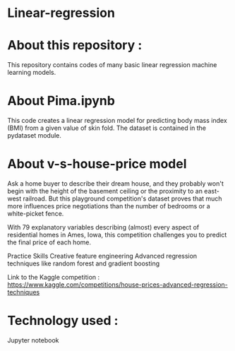 # Linear-regression

# About this repository :
This repository contains codes of many basic linear regression machine learning models.

# About Pima.ipynb
This code creates a linear regression model for predicting body mass index (BMI) from a given value of skin fold.
The dataset is contained in the pydataset module.

# About v-s-house-price model
Ask a home buyer to describe their dream house, and they probably won't begin with the height of the basement ceiling or the proximity to an east-west railroad. But this playground competition's dataset proves that much more influences price negotiations than the number of bedrooms or a white-picket fence.

With 79 explanatory variables describing (almost) every aspect of residential homes in Ames, Iowa, this competition  challenges you to predict the final price of each home.

Practice Skills
Creative feature engineering 
Advanced regression techniques like random forest and gradient boosting

Link to the Kaggle competition : https://www.kaggle.com/competitions/house-prices-advanced-regression-techniques

# Technology used :
Jupyter notebook
